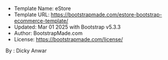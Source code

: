   * Template Name: eStore
  * Template URL: https://bootstrapmade.com/estore-bootstrap-ecommerce-template/
  * Updated: Mar 01 2025 with Bootstrap v5.3.3
  * Author: BootstrapMade.com
  * License: https://bootstrapmade.com/license/

  By : Dicky Anwar

